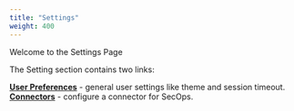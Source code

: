 ```yaml
---
title: "Settings"
weight: 400
---
```


Welcome to the Settings Page

The Setting section contains two links:<br>

<b><a href="https://learnsaltstackconfig.github.io/Settings/User_Preferences"/>User Preferences</b></a> - general user settings like theme and session timeout.<br>
<b><a href="https://learnsaltstackconfig.github.io/Settings/Connectors"/>Connectors</b></a> - configure a connector for SecOps.

